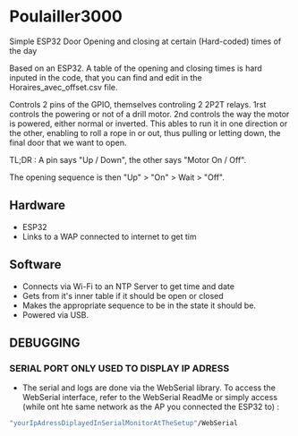 # Poulailler3000
Simple ESP32 Door Opening and closing at certain (Hard-coded) times of the day

Based on an ESP32.
A table of the opening and closing times is hard inputed in the code, that you can find and edit in the Horaires_avec_offset.csv file.

Controls 2 pins of the GPIO, themselves controling 2 2P2T relays.
1rst controls the powering or not of a drill motor.
2nd controls the way the motor is powered, either normal or inverted. This ables to run it in one direction or the other, enabling to roll a rope in or out, thus pulling or letting down, the final door that we want to open.

TL;DR : A pin says "Up / Down", the other says "Motor On / Off".

The opening sequence is then "Up" > "On" > Wait > "Off".


## Hardware
- ESP32
- Links to a WAP connected to internet to get tim
## Software

- Connects via Wi-Fi to an NTP Server to get time and date
- Gets from it's inner table if it should be open or closed
- Makes the appropriate sequence to be in the state it should be.
- Powered via USB.


## DEBUGGING

### SERIAL PORT ONLY USED TO DISPLAY IP ADRESS

- The serial and logs are done via the WebSerial library. To access the WebSerial interface, refer to the WebSerial ReadMe or simply access (while ont hte same network as the AP you connected the ESP32 to) :


 ```bash
"yourIpAdressDiplayedInSerialMonitorAtTheSetup"/WebSerial
```

